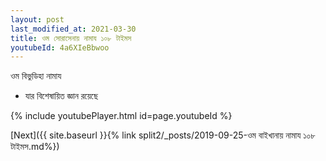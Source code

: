 ```yaml
---
layout: post
last_modified_at: 2021-03-30
title: ওম সোরাসেনায় নামায ১০৮ টাইমস
youtubeId: 4a6XIeBbwoo
---
```

 
 
 ওম বিভুডিহা নামায  
 
 -  যার বিশেষায়িত জ্ঞান রয়েছে 
 
  
 
  
 
 
 
 
 
 


{% include youtubePlayer.html id=page.youtubeId %}
 
[Next]({{ site.baseurl }}{% link  split2/_posts/2019-09-25-ওম বাইখানায় নামায ১০৮ টাইমস.md%})
 
